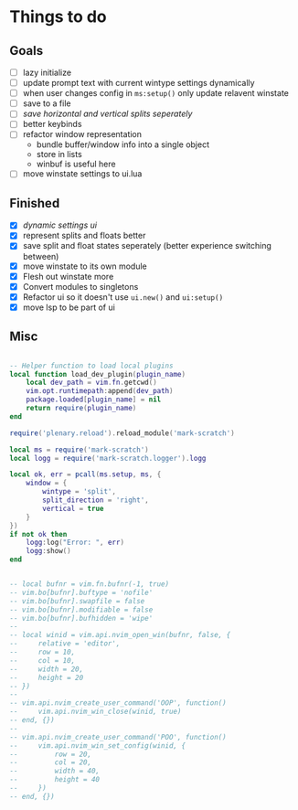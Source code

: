 # Things to do

## Goals

- [ ] lazy initialize
- [ ] update prompt text with current wintype settings dynamically
- [ ] when user changes config in `ms:setup()` only update relavent winstate
- [ ] save to a file
- [ ] *save horizontal and vertical splits seperately*
- [ ] better keybinds
- [ ] refactor window representation
    - bundle buffer/window info into a single object
    - store in lists
    - winbuf is useful here
- [ ] move winstate settings to ui.lua

## Finished

- [x] *dynamic settings ui*
- [x] represent splits and floats better
- [x] save split and float states seperately (better experience switching between)
- [x] move winstate to its own module
- [x] Flesh out winstate more
- [x] Convert modules to singletons
- [x] Refactor ui so it doesn't use `ui.new()` and `ui:setup()`
- [x] move lsp to be part of ui

## Misc

```lua

-- Helper function to load local plugins
local function load_dev_plugin(plugin_name)
    local dev_path = vim.fn.getcwd()
    vim.opt.runtimepath:append(dev_path)
    package.loaded[plugin_name] = nil
    return require(plugin_name)
end

require('plenary.reload').reload_module('mark-scratch')

local ms = require('mark-scratch')
local logg = require('mark-scratch.logger').logg

local ok, err = pcall(ms.setup, ms, {
    window = {
        wintype = 'split',
        split_direction = 'right',
        vertical = true
    }
})
if not ok then
    logg:log("Error: ", err)
    logg:show()
end


-- local bufnr = vim.fn.bufnr(-1, true)
-- vim.bo[bufnr].buftype = 'nofile'
-- vim.bo[bufnr].swapfile = false
-- vim.bo[bufnr].modifiable = false
-- vim.bo[bufnr].bufhidden = 'wipe'
--
-- local winid = vim.api.nvim_open_win(bufnr, false, {
--     relative = 'editor',
--     row = 10,
--     col = 10,
--     width = 20,
--     height = 20
-- })
--
-- vim.api.nvim_create_user_command('OOP', function()
--     vim.api.nvim_win_close(winid, true)
-- end, {})
--
-- vim.api.nvim_create_user_command('POO', function()
--     vim.api.nvim_win_set_config(winid, {
--         row = 20,
--         col = 20,
--         width = 40,
--         height = 40
--     })
-- end, {})



```

